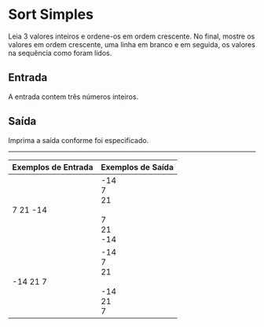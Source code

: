 # Sort Simples

Leia 3 valores inteiros e ordene-os em ordem crescente. No final, mostre os valores em ordem crescente, uma linha em branco e em seguida, os valores na sequência como foram lidos.

## Entrada

A entrada contem três números inteiros.

## Saída

Imprima a saída conforme foi especificado.

---

| Exemplos de Entrada | Exemplos de Saída                               |
| :------------------ | :---------------------------------------------- |
| 7 21 -14            | -14 <br> 7 <br> 21 <br> <br> 7 <br> 21 <br> -14 |
| -14 21 7            | -14 <br> 7 <br> 21 <br> <br> -14 <br> 21 <br> 7 |
